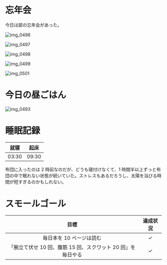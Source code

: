 # 忘年会
今日は部の忘年会があった。

![img_0496](/images/2018/12/img_0496.jpg)

![img_0497](/images/2018/12/img_0497.jpg)

![img_0498](/images/2018/12/img_0498.jpg)

![img_0499](/images/2018/12/img_0499.jpg)

![img_0501](/images/2018/12/img_0501.jpg)

# 今日の昼ごはん
![img_0493](/images/2018/12/img_0493.jpg)

# 睡眠記録
| 就寝 | 起床 |
|:---:|:---:|
| 03:30 | 09:30 |

布団に入ったのは 2 時前なのだが、どうも寝付けなくて、1 時間半以上ずっと布団の中で眠れない状態が続いていた。ストレスもあるだろうし、太陽を浴びる時間が短すぎるのかもしれない。

# スモールゴール
| 目標 | 達成状況 |
|:---:|:---:|
| 毎日本を 10 ページは読む | ✓ |
| 「腕立て伏せ 10 回、腹筋 15 回、スクワット 20 回」を毎日やる | ✓ |
